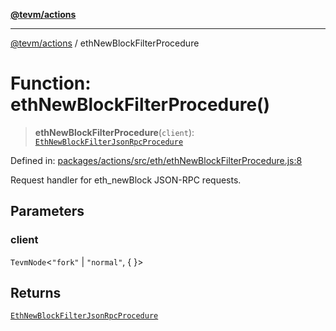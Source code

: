 [**@tevm/actions**](../README.md)

***

[@tevm/actions](../globals.md) / ethNewBlockFilterProcedure

# Function: ethNewBlockFilterProcedure()

> **ethNewBlockFilterProcedure**(`client`): [`EthNewBlockFilterJsonRpcProcedure`](../type-aliases/EthNewBlockFilterJsonRpcProcedure.md)

Defined in: [packages/actions/src/eth/ethNewBlockFilterProcedure.js:8](https://github.com/evmts/tevm-monorepo/blob/main/packages/actions/src/eth/ethNewBlockFilterProcedure.js#L8)

Request handler for eth_newBlock JSON-RPC requests.

## Parameters

### client

`TevmNode`\<`"fork"` \| `"normal"`, \{ \}\>

## Returns

[`EthNewBlockFilterJsonRpcProcedure`](../type-aliases/EthNewBlockFilterJsonRpcProcedure.md)
